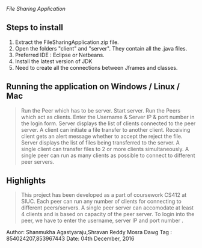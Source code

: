 *File Sharing Application*

Steps to install
----------------
1. Extract the FileSharingApplication.zip file.
2. Open the folders "client" and "server". They contain all the .java files.
3. Preferred IDE : Eclipse or Netbeans.
4. Install the latest version of JDK
5. Need to create all the connections between Jframes and classes.


Running the application on Windows / Linux / Mac
------------------------------------------------
>Run the Peer which has to be server.
>Start server.
>Run the Peers which act as clients.
>Enter the Username & Server IP & port number in the login form.
>Server displays the list of clients connected to the peer server.
>A client can initiate a file transfer to another client.
>Receiving client gets an alert message whether to accept the reject the file. 
>Server displays the list of files being transferred to the server.
>A single client can transfer files to 2 or more clients simultaneously.
>A single peer can run as many clients as possible to connect to different peer servers. 



Highlights
-------------------
> This project has been developed as a part of coursework CS412 at SIUC.
> Each peer can run any number of clients for connecting to different peers/servers.
> A single peer server can accomodate at least 4 clients and is based on capacity of the peer server.
> To login into the peer, we have to enter the username, server IP and port number .


Author: Shanmukha Agastyaraju,Shravan Reddy Mosra
Dawg Tag : 854024207,853967443
Date: 04th December, 2016
